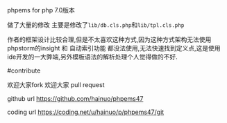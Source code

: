 phpems for  php 7.0版本 

做了大量的修改 主要是修改了`lib/db.cls.php`和`lib/tpl.cls.php`

作者的框架设计比较合理,但是不太喜欢这种方式,因为这种方式架构无法使用phpstorm的insight 和 自动索引功能 都没法使用,无法快速找到定义点,这是使用ide开发的一大弊端,另外模板语法的解析处理个人觉得做的不好.

#contribute

欢迎大家fork 欢迎大家 pull request  

github url https://github.com/hainuo/phpems47

coding url https://coding.net/u/hainuo/p/phpems47/git
